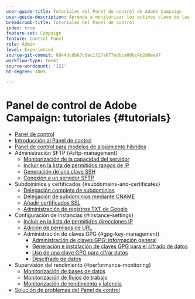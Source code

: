 ```yaml
---
user-guide-title: Tutoriales del Panel de control de Adobe Campaign
user-guide-description: Aprenda a monitorizar los activos clave de las instancias de Adobe Campaign y realizar tareas administrativas en el Panel de control.
breadcrumb-title: Tutoriales del Panel de control
index: true
feature-set: Campaign
feature: Control Panel
role: Admin
level: Experienced
source-git-commit: 8844dcdb67c0ec1f27a677edbca88bc4b2d0ee97
workflow-type: tm+mt
source-wordcount: '122'
ht-degree: 100%

---
```



# Panel de control de Adobe Campaign: tutoriales {#tutorials}

+ [Panel de control](/help/control-panel-overview.md)
+ [Introducción al Panel de control](/help/get-started-with-control-panel.md)
+ [Panel de control para modelos de alojamiento híbridos](/help/control-panel-for-hybrid-hosting-models.md)
+ Administración SFTP {#sftp-management}
   + [Monitorización de la capacidad del servidor](/help/sftp-management/monitor-server-capacity.md)
   + [Incluir en la lista de permitidos rangos de IP](/help/sftp-management/allowlist-ip-range.md)
   + [Generación de una clave SSH](/help/sftp-management/generate-ssh-key.md)
   + [Conexión a un servidor SFTP](/help/sftp-management/connect-to-sftp-server.md)
+ Subdominios y certificados {#subdomains-and-certificates}
   + [Delegación completa de subdominios](/help/subdomains-and-certificates/subdomain-delegation.md)
   + [Delegación de subdominios mediante CNAME](/help/subdomains-and-certificates/delegate-subdomains-using-cname.md)
   + [Añadir certificados SSL](/help/subdomains-and-certificates/add-ssl-certificates.md)
   + [Administración de registros TXT de Google](/help/subdomains-and-certificates/google-txt-record-management.md)
+ Configuración de instancias {#instance-settings}
   + [Incluir en la lista de permitidos direcciones IP](/help/instance-settings/allowlist-ip-adresses.md)
   + [Adición de permisos de URL](/help/instance-settings/add-url-permissions.md)
   + Administración de claves GPG {#gpg-key-management}
      + [Administración de claves GPG: información general](/help/instance-settings/gpg-key-management/gpg-key-management-overview.md)
      + [Generación e instalación de claves GPG para el cifrado de datos](/help/instance-settings/gpg-key-management/generate-and-install-gpg-keys-for-data-encryption.md)
      + [Uso de una clave GPG para cifrar datos](/help/instance-settings/gpg-key-management/use-a-gpg-key-to-encrypt-data.md)
      + [Descifrado de datos](/help/instance-settings/gpg-key-management/decrypt-data.md)
+ Supervisión del rendimiento {#performance-monitoring}
   + [Monitorización de bases de datos](/help/performance-monitoring/monitor-databases.md)
   + [Monitorización de flujos de trabajo](/help/performance-monitoring/monitor-workflows.md)
   + [Monitorización de rendimiento y latencia](/help/performance-monitoring/monitor-throughputs-and-latency.md)
+ [Solución de problemas del Panel de control](/help/trouble-shooting.md)
